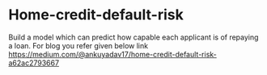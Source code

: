 # Home-credit-default-risk
Build a model which can predict how capable each applicant is of repaying a loan.
For blog you refer given below link
https://medium.com/@ankuyadav17/home-credit-default-risk-a62ac2793667
